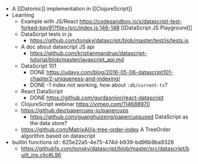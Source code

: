 - A [[Datomic]] implementation in [[ClojureScript]]
- Learning
	- Example with JS/React https://codesandbox.io/s/datascript-test-forked-kpv91?file=/src/index.js:146-148  [[DataScript JS Playground]]
	- DataScript tests in js
		- https://github.com/tonsky/datascript/blob/master/test/js/tests.js
	- A doc about datascript JS api
		- https://github.com/kristianmandrup/datascript-tutorial/blob/master/javascript_api.md
	- DataScript 101
		- DONE https://udayv.com/blog/2016-05-06-datascript101-chapter2-uniqueness-and-indexing/
		- DONE -1 index not working, how about `:db/current-tx`?
	- React DataScript
		- DONE https://github.com/gurdasnijor/react-datascript
	- ClojureScript webinar https://vimeo.com/114688970
	- https://github.dev/papercups-io/papercups
		- https://github.com/guanghuizeng/papercupsused DataScript as the data store?
	- https://github.com/MatrixAI/js-tree-order-index A TreeOrder algorithm based on datascript
- builtin functions
  id:: 625e22a5-4e75-474d-b939-bd96b9ba9328
	- https://github1s.com/tonsky/datascript/blob/master/src/datascript/built_ins.cljc#L96